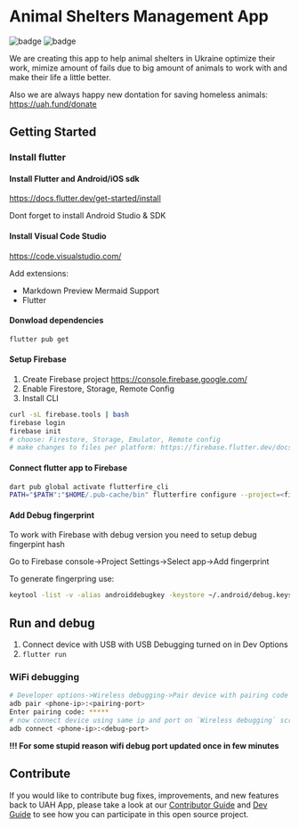 # Animal Shelters Management App
![badge](https://img.shields.io/endpoint?url=https://gist.githubusercontent.com/creotiv/d796236332509ed40d5172b30466059a/raw/test.json)
![badge](https://img.shields.io/endpoint?url=https://gist.githubusercontent.com/creotiv/ca3186e27122a0bb967bff296a43ddc9/raw/coverage.json)

We are creating this app to help animal shelters in Ukraine optimize their work,
mimize amount of fails due to big amount of animals to work with and make their
life a little better.

Also we are always happy new dontation for saving homeless animals: https://uah.fund/donate

## Getting Started

### Install flutter

#### Install Flutter and Android/iOS sdk 
https://docs.flutter.dev/get-started/install

Dont forget to install Android Studio & SDK

#### Install Visual Code Studio
https://code.visualstudio.com/

Add extensions:
- Markdown Preview Mermaid Support
- Flutter

#### Donwload dependencies
```bash
flutter pub get
```

#### Setup Firebase 
1. Create Firebase project https://console.firebase.google.com/
2. Enable Firestore, Storage, Remote Config
3. Install CLI
```bash
curl -sL firebase.tools | bash
firebase login
firebase init
# choose: Firestore, Storage, Emulator, Remote config
# make changes to files per platform: https://firebase.flutter.dev/docs/manual-installation/
```

#### Connect flutter app to Firebase
```bash
dart pub global activate flutterfire_cli
PATH="$PATH":"$HOME/.pub-cache/bin" flutterfire configure --project=<firebase-project-id>
```

#### Add Debug fingerprint #####
To work with Firebase with debug version you need to setup debug fingerpint hash

Go to Firebase console->Project Settings->Select app->Add fingerprint

To generate fingerpring use:
```bash
keytool -list -v -alias androiddebugkey -keystore ~/.android/debug.keystore -storepass android
```

## Run and debug

1. Connect device with USB with USB Debugging turned on in Dev Options
2. `flutter run`

### WiFi debugging

```bash
# Developer options->Wireless debugging->Pair device with pairing code
adb pair <phone-ip>:<pairing-port>
Enter pairing code: *****
# now connect device using same ip and port on `Wireless debugging` screen
adb connect <phone-ip>:<debug-port>
```

**!!! For some stupid reason wifi debug port updated once in few minutes**


## Contribute

If you would like to contribute bug fixes, improvements, and new features 
back to UAH App, please take a look at our [Contributor Guide][contributing] 
and [Dev Guide][devguide] to see how you can participate in this open source 
project.


[devguide]: DEVGUIDE.md
[contributing]: CONTRIBUTING.md
